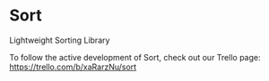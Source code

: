 # Sort

Lightweight Sorting Library

To follow the active development of Sort, check out our Trello page: https://trello.com/b/xaRarzNu/sort
